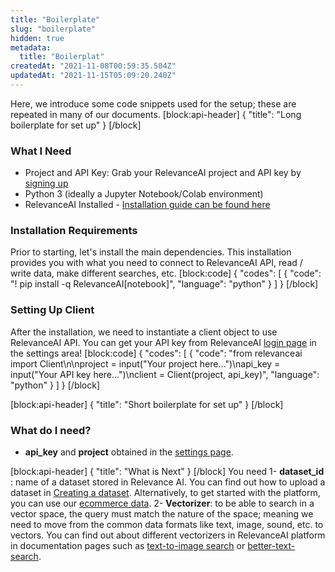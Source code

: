 ```yaml
---
title: "Boilerplate"
slug: "boilerplate"
hidden: true
metadata:
  title: "Boilerplat"
createdAt: "2021-11-08T00:59:35.504Z"
updatedAt: "2021-11-15T05:09:20.240Z"
---
```

Here, we introduce some code snippets used for the setup; these are repeated in many of our documents.
[block:api-header]
{
  "title": "Long boilerplate for set up"
}
[/block]
### What I Need
* Project and API Key: Grab your RelevanceAI project and API key by [signing up](https://cloud.relevance.ai/ )
* Python 3 (ideally a Jupyter Notebook/Colab environment)
* RelevanceAI Installed - [Installation guide can be found here](docs:introduction-1)

### Installation Requirements

Prior to starting, let's install the main dependencies. This installation provides you with what you need to connect to RelevanceAI API, read / write data, make different searches, etc.
[block:code]
{
  "codes": [
    {
      "code": "! pip install -q RelevanceAI[notebook]",
      "language": "python"
    }
  ]
}
[/block]
### Setting Up Client

After the installation, we need to instantiate a client object to use RelevanceAI API. You can get your API key from RelevanceAI [login page](https://cloud.relevance.ai/) in the settings area!
[block:code]
{
  "codes": [
    {
      "code": "from relevanceai import Client\n\nproject = input(\"Your project here...\")\napi_key = input(\"Your API key here...\")\nclient = Client(project, api_key)",
      "language": "python"
    }
  ]
}
[/block]

[block:api-header]
{
  "title": "Short boilerplate for set up"
}
[/block]
### What do I need?
* **api_key** and **project** obtained in the [settings page](https://cloud.relevance.ai/settings).

[block:api-header]
{
  "title": "What is Next"
}
[/block]
You need
1- **dataset_id** : name of a dataset stored in Relevance AI. You can find out how to upload a dataset in [Creating a dataset](doc:creating-a-dataset). Alternatively, to get started with the platform, you can use our [ecommerce data](doc:ecommerce-example-dataset).
2- **Vectorizer**: to be able to search in a vector space, the query must match the nature of the space; meaning we need to move from the common data formats like text, image, sound, etc. to vectors. You can find out about different vectorizers in RelevanceAI platform in documentation pages such as [text-to-image search](https://docs.relevance.ai/v0.14.0/docs/quickstart-text-to-image-search) or [better-text-search](https://docs.relevance.ai/v0.14.0/docs/prerequisites-1).
